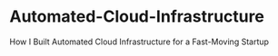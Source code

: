 # Automated-Cloud-Infrastructure
How I Built Automated Cloud Infrastructure for a Fast-Moving Startup
